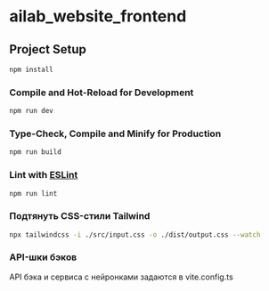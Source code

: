 # ailab_website_frontend


## Project Setup

```sh
npm install
```

### Compile and Hot-Reload for Development

```sh
npm run dev
```

### Type-Check, Compile and Minify for Production

```sh
npm run build
```

### Lint with [ESLint](https://eslint.org/)

```sh
npm run lint
```

### Подтянуть CSS-стили Tailwind

```sh
npx tailwindcss -i ./src/input.css -o ./dist/output.css --watch
```

### API-шки бэков

API бэка и сервиса с нейронками задаются в vite.config.ts

